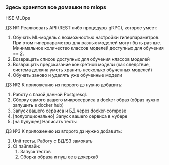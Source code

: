 ### Здесь хранятся все домашки по mlops
HSE MLOps 

ДЗ №1
Реализовать API (REST либо процедуры gRPC), которое умеет:
1. Обучать ML-модель с возможностью настройки гиперпараметров. При этом гиперпараметры для разных моделей могут быть разные. Минимальное количество классов моделей доступных для обучения == 2.
2. Возвращать список доступных для обучения классов моделей
3. Возвращать предсказание конкретной модели (как следствие, система должна уметь хранить несколько обученных моделей)
4. Обучать заново и удалять уже обученные модели

ДЗ №2
К приложению из первого дз нужно добавить:
1. Работу с базой данной Postgresql.
2. Сборку самого вашего микросервиса в docker образ (образ нужно запушить в docker hub)
3. Запуск вашего сервиса и БД через docker-compose
4. [полуопционально] Запуск вашего сервиса в кубере
5. [на будущее] Написать тесты

ДЗ №3
К приложению из второго дз нужно добавить:
1. Unit тесты. Работу с БД/S3 замокать
2. CI пайплайн:
    1. Запуск тестов
    2. Сборка образа и пуш ее в докерхаб
